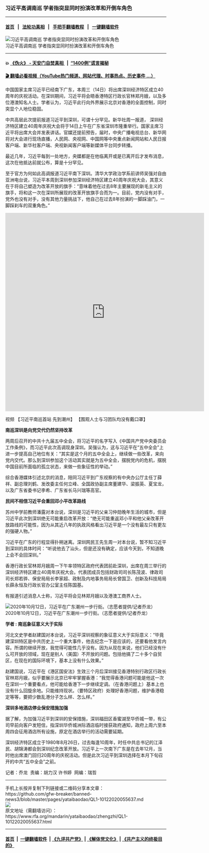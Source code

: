### 习近平高调南巡  学者指突显同时扮演改革和开倒车角色
------------------------

#### [首页](https://github.com/gfw-breaker/banned-news3/blob/master/README.md) &nbsp;&nbsp;|&nbsp;&nbsp; [法轮功真相](https://github.com/begood0513/basic/blob/master/README.md)  &nbsp;&nbsp;|&nbsp;&nbsp; [手把手翻墙教程](https://github.com/gfw-breaker/guides/wiki)  &nbsp;&nbsp;|&nbsp;&nbsp; [一键翻墙软件](https://github.com/gfw-breaker/nogfw/blob/master/README.md)  



<div id="headerimg">
 <img alt="习近平高调南巡  学者指突显同时扮演改革和开倒车角色" src="https://www.rfa.org/mandarin/yataibaodao/zhengzhi/Xi_mand.jpg/@@images/df116a39-c9c3-4c39-8776-9c5267fd51c7.jpeg" title="习近平高调南巡  学者指突显同时扮演改革和开倒车角色"/>
 <div id="headerimgcontents">
  <div id="headerimgcaption">
   <span>
    习近平高调南巡  学者指突显同时扮演改革和开倒车角色
   </span>
   <!-- zoomattribute -->
  </div>
  <!-- headerimgcaption -->
 </div>
 <!-- headerimagecontents -->
</div>

<hr/>


#### 💥 [《伪火》 - 天安门自焚真相 ](http://158.247.195.190:10000/videos/blog/weihuo.html)&nbsp; |&nbsp; [“1400例”谎言揭秘  ](http://158.247.195.190:10000/videos/blog/jiexi1400.html)

#### [ 🎬  翻墙必看视频（YouTube热门频道、网站代理、时事热点、历史事件 ...）](https://github.com/gfw-breaker/links/blob/master/banned.md)

<div id="storytext">
 <div>
  <div class="slot_header">
  </div>
 </div>
 <p>
 </p>
 <p>
  中国国家主席习近平已经南下广东，本周三（14日）将出席深圳经济特区成立40周年的庆祝活动。在深圳期间，习近平将会晤香港特区行政长官林郑月娥，以及多位港澳知名人士。学者认为，习近平此行向外界展示北京对香港的全面控制，同时突显个人地位稳固。
 </p>
 <p>
  中共高层此次提前报道习近平到深圳，可谓十分罕见。新华社周一报道， 深圳经济特区建立40周年庆祝大会将于14日上午在广东省深圳市隆重举行。国家主席习近平将出席大会并发表讲话。官媒还提前预告，届时，中央广播电视总台、新华网将对大会进行现场直播，人民网、央视网、中国网等中央重点新闻网站和人民日报客户端、新华社客户端、央视新闻客户端等新媒体平台同步转播。
 </p>
 <p>
 </p>
 <p>
 </p>
 <p>
  最近几年，习近平每到一处地方，央媒都是在他临离开或是已离开后才发布消息，这次在他抵达前就公布，算是十分罕见。
 </p>
 <p>
  至于官方为何如此高调报道习近平南下深圳。清华大学政治学系前讲师吴强对自由亚洲电台说，习近平本周到深圳参加深圳经济特区建立40周年庆祝大会，其意义在于将自己塑造为改革开放的旗手：“意味着他在过去8年主要展现的新毛主义的旗手，将和这一次在深圳所展现的改革开放旗手合而为一。目前，党内没有对手，党外也没有对手，没有其他力量挑战下，他自己在过去8年扮演的一脚踩油门，一脚踩刹车的双重角色。”
 </p>
 <p>
 </p>
 <p>
  <iframe frameborder="0" height="620" scrolling="no" src="https://www.facebook.com/plugins/video.php?href=https%3A%2F%2Fwww.facebook.com%2FRFAChinese%2Fvideos%2F468710707362032%2F&amp;show_text=0&amp;width=622" width="622">
  </iframe>
 </p>
 <p>
  视频
  <span class="d2edcug0 hpfvmrgz qv66sw1b c1et5uql rrkovp55 a8c37x1j keod5gw0 nxhoafnm aigsh9s9 d3f4x2em fe6kdd0r mau55g9w c8b282yb iv3no6db jq4qci2q a3bd9o3v knj5qynh oo9gr5id hzawbc8m" dir="auto">
   【习近平南巡首站 先到潮州】
   <span class="d2edcug0 hpfvmrgz qv66sw1b c1et5uql rrkovp55 a8c37x1j keod5gw0 nxhoafnm aigsh9s9 d3f4x2em fe6kdd0r mau55g9w c8b282yb iv3no6db jq4qci2q a3bd9o3v knj5qynh oo9gr5id hzawbc8m" dir="auto">
    【围观人士与习团队均没有戴口罩】
   </span>
  </span>
  <span class="hzawbc8m oo9gr5id knj5qynh a3bd9o3v jq4qci2q iv3no6db c8b282yb mau55g9w fe6kdd0r d3f4x2em aigsh9s9 nxhoafnm keod5gw0 a8c37x1j rrkovp55 c1et5uql qv66sw1b hpfvmrgz d2edcug0" dir="auto">
  </span>
 </p>
 <div class="ii04i59q c1et5uql hcukyx3x oygrvhab cxmmr5t8 kvgmc6g5">
  <div dir="auto" style="text-align: start; ">
  </div>
 </div>
 <p>
 </p>
 <p>
  <b>
   南巡深圳是向党交代仍然坚持改革
  </b>
 </p>
 <p>
  两周后召开的中共十九届五中全会，将习近平的名字写入《中国共产党中央委员会工作条例》，而习近平此次高调现身深圳。吴强认为，这与习近平在“五中全会”上进一步提高自己地位有关：“其实是这个月的五中全会上，继续做一些改革，来向党内交代。那么到深圳参加这个活动其实就是为五中全会，摆脱党内的危机，摆脱中国目前所面临的孤立状态，来做一些象征性的举动。”
 </p>
 <p>
  综合香港媒体引述北京的消息，陪同习近平到广东视察的有中央办公厅主任丁薛祥、副总理刘鹤、发改委主任何立峰、全国政协副主席董建华、梁振英、夏宝龙，以及广东省委书记李希、广东省长马兴瑞等高官。
 </p>
 <p>
  <b>
   民间不相信习近平会重回邓小平改革路线
  </b>
 </p>
 <p>
  苏州中学前教师潘露对本台说，深圳是习近平的父亲习仲勋晚年生活的城市，但是习近平此次到深圳绝无可能重启改革开放：“绝无可能重返邓小平和他父亲改革开放路线的可能性，因为从其近八年的执政风格看出习近平是一个没有最左只有更左的强硬人物。”
 </p>
 <p>
  习近平在广东的行程显得扑朔迷离。深圳网民王先生周一对本台说，暂不知习近平 到深圳的具体时间：“听说他去了汕头，但是还没有确定，应该今天到，不知道晚上会不会回深圳。”
 </p>
 <p>
  香港行政长官林郑月娥周一下午率领特区政府代表团前赴深圳，出席在周三举行的深圳经济特区建立40周年庆祝大会。代表团成员包括财政司司长陈茂波、律政司司长郑若骅、保安局局长李家超、政制及内地事务局局长曾国卫、创新及科技局局长薛永恒及行政长官办公室主任陈国基。
 </p>
 <p>
  有报道引述消息人士称，习近平将会见林郑月娥以及港澳工商界人士。
 </p>
 <p>
 </p>
 <p>
  <div class="image-inline captioned" style="width:1248px;">
   <div style="width:1248px;">
    <img alt="2020年10月12日，习近平在广东潮州一步行街。（志愿者提供/记者乔龙）" src="https://www.rfa.org/mandarin/yataibaodao/zhengzhi/QL1-10122020055637.html/m1012-ql1p.jpg" title="2020年10月12日，习近平在广东潮州一步行街。（志愿者提供/记者乔龙）"/>
   </div>
   <div class="image-caption">
    <span style="width:1248px;">
     2020年10月12日，习近平在广东潮州一步行街。（志愿者提供/记者乔龙）
    </span>
    <span class="copyright">
    </span>
   </div>
  </div>
 </p>
 <p>
  <b>
   学者
  </b>
  <b>
   : 南巡象征意义大于实际
  </b>
 </p>
 <p>
  河北文史学者赵建国对本台说，习近平深圳视察的象征意义大于实际意义：“毕竟建深圳特区是中共历史上一个重大事件，他去纪念一下是应该的，还要看他发言内容。所谓的继续开放，我觉得可能性几乎没有。因为从现在来说，他们已经没有什么可开放的领域，现在是别人（美国）不开放的问题。包括他搞了二十多个自贸区，在现在的国际环境下，基本上没有什么效果。”
 </p>
 <p>
  赵建国说，习近平在《港区国安法》生效三个月后深圳接见香港特别行政区行政长官林郑月娥，似乎要展示北京已牢牢掌握香港：“我觉得香港问题可能是他这一次在深圳一个重要看点，他可能给香港下一步继续定调。（在香港问题上）基本上也没有什么回旋余地。只能维持现状。（要特区政府）处理好香港问题，维护香港稳定等等，要把少数乱港分子怎么样、怎么样。”
 </p>
 <p>
  <b>
  </b>
 </p>
 <p>
  <b>
   深圳多地酒店停业保安措施加强
  </b>
 </p>
 <p>
  据了解，为加强习近平到深圳的安保措施，深圳福田区香蜜湖至华侨城一带，有公司早前向客户发短信，指深圳华侨城洲际酒店临时接获政府通知，政府上周六至本周四会征用酒店所有设施，原定在酒店举行的活动需要延期。
 </p>
 <p>
  深圳经济特区成立于1980年8月26日，过去每逢10周年，时任中共总书记的江泽民、胡锦涛都会到深圳纪念改革开放。习近平上一次南下广东是在去年12月，当时他出席澳门回归20周年的庆祝活动。但是此次习近平到深圳选择在本月下旬召开的中共“五中全会”之前。
 </p>
 <p>
 </p>
 <p>
  记者：乔龙  责编：胡力汉 许书婷  网编：瑞哲
 </p>
</div>

<hr/>
手机上长按并复制下列链接或二维码分享本文章：<br/>
https://github.com/gfw-breaker/banned-news3/blob/master/pages/yataibaodao/QL1-10122020055637.md <br/>
<a href='https://github.com/gfw-breaker/banned-news3/blob/master/pages/yataibaodao/QL1-10122020055637.md'><img src='https://github.com/gfw-breaker/banned-news3/blob/master/pages/yataibaodao/QL1-10122020055637.md.png'/></a> <br/>
原文地址（需翻墙访问）：https://www.rfa.org/mandarin/yataibaodao/zhengzhi/QL1-10122020055637.html


------------------------
#### [首页](https://github.com/gfw-breaker/banned-news3/blob/master/README.md) &nbsp;|&nbsp; [一键翻墙软件](https://github.com/gfw-breaker/nogfw/blob/master/README.md) &nbsp;| [《九评共产党》](https://github.com/gfw-breaker/9ping.md/blob/master/README.md#九评之一评共产党是什么) | [《解体党文化》](https://github.com/gfw-breaker/jtdwh.md/blob/master/README.md) | [《共产主义的终极目的》](https://github.com/gfw-breaker/gczydzjmd.md/blob/master/README.md)


<img src='http://gfw-breaker.win/banned-news3/pages/yataibaodao/QL1-10122020055637.md' width='0px' height='0px'/>